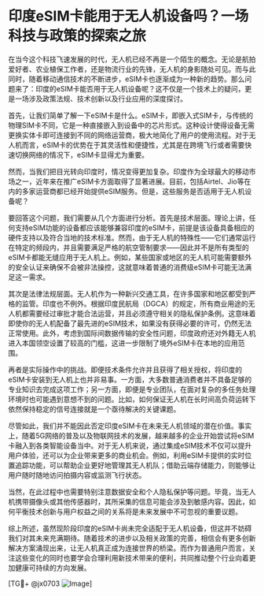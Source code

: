 # 印度eSIM卡能用于无人机设备吗？一场科技与政策的探索之旅

在当今这个科技飞速发展的时代，无人机已经不再是一个陌生的概念。无论是航拍爱好者、农业植保工作者，还是物流行业的先锋，无人机的身影随处可见。而与此同时，随着移动通信技术的不断进步，eSIM卡也逐渐成为一种新的趋势。那么问题来了：印度的eSIM卡能否用于无人机设备呢？这不仅是一个技术上的疑问，更是一场涉及政策法规、技术创新以及行业应用的深度探讨。

首先，让我们简单了解一下eSIM卡是什么。eSIM卡，即嵌入式SIM卡，与传统的物理SIM卡不同，它是一种直接嵌入到设备中的芯片形式。这种设计使得设备无需更换实体卡即可连接到不同的网络运营商，极大地简化了用户的使用流程。对于无人机而言，eSIM卡的优势在于其灵活性和便捷性，尤其是在跨境飞行或者需要快速切换网络的情况下，eSIM卡显得尤为重要。

然而，当我们把目光转向印度时，情况变得更加复杂。印度作为全球最大的移动市场之一，近年来在推广eSIM卡方面取得了显著进展。目前，包括Airtel、Jio等在内的多家运营商都已经开始提供eSIM服务。但是，这些服务是否适用于无人机设备呢？

要回答这个问题，我们需要从几个方面进行分析。首先是技术层面。理论上讲，任何支持eSIM功能的设备都应该能够兼容印度的eSIM卡，前提是该设备具备相应的硬件支持以及符合当地的技术标准。然而，由于无人机的特殊性——它们通常运行在特定的频段内，并且需要满足严格的航空管制要求——因此并不是所有类型的eSIM卡都能无缝应用于无人机上。例如，某些国家或地区的无人机可能需要额外的安全认证来确保不会被非法操控，这就意味着普通的消费级eSIM卡可能无法满足这一需求。

其次是法律法规层面。无人机作为一种新兴交通工具，在许多国家和地区都受到严格的监管。印度也不例外。根据印度民航局（DGCA）的规定，所有商业用途的无人机都需要经过审批才能合法运营，并且必须遵守相关的隐私保护条例。这意味着即使你的无人机配备了最先进的eSIM技术，如果没有获得必要的许可，仍然无法正常使用。此外，考虑到国际间数据传输的安全性问题，印度政府还对外籍无人机进入本国领空设置了较高的门槛，这进一步限制了境外eSIM卡在本地的应用范围。

再者是实际操作中的挑战。即便技术条件允许并且获得了相关授权，将印度的eSIM卡安装到无人机上也并非易事。一方面，大多数普通消费者并不具备足够的专业知识去完成这项工作；另一方面，即便是专业团队，在面对复杂的多任务处理环境时也可能遇到意想不到的问题。比如，如何保证无人机在长时间高负荷运转下依然保持稳定的信号连接就是一个亟待解决的关键课题。

尽管如此，我们并不能因此否定印度eSIM卡在未来无人机领域的潜在价值。事实上，随着5G网络的普及以及物联网技术的发展，越来越多的企业开始尝试将eSIM卡融入到各类智能设备当中。对于无人机来说，通过集成eSIM技术不仅可以提升用户体验，还可以为企业带来更多的商业机会。例如，利用eSIM卡提供的实时位置追踪功能，可以帮助企业更好地管理其无人机队；借助云端存储能力，则能够让用户随时随地访问拍摄内容或监测飞行状态。

当然，在此过程中也需要特别注意数据安全和个人隐私保护等问题。毕竟，当无人机携带摄像头或其他传感器时，其所采集的信息可能会涉及到敏感内容。因此，如何平衡技术创新与用户权益之间的关系将是未来发展中不可忽视的重要议题。

综上所述，虽然现阶段印度的eSIM卡尚未完全适配于无人机设备，但这并不妨碍我们对其未来充满期待。随着技术的进步以及相关政策的完善，相信会有更多创新解决方案涌现出来，让无人机真正成为连接世界的桥梁。而作为普通用户而言，关注这些变化的同时也要学会合理利用新技术带来的便利，共同推动整个行业向着更加健康可持续的方向发展。

[TG💪+ @jx0703 ![Image](https://github.com/user-attachments/assets/dbca1d08-cadb-493c-b0ec-ad6f7a83f270)]